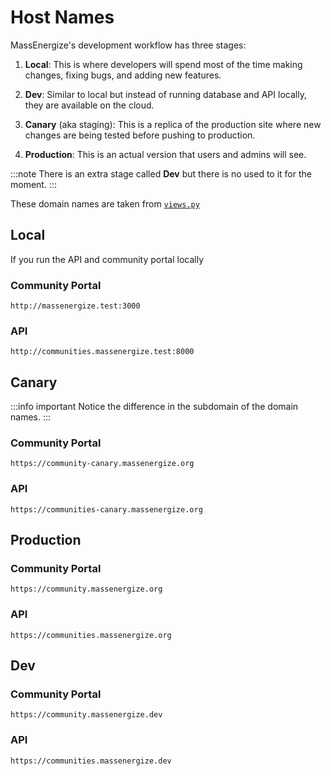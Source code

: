 # Host Names

MassEnergize's development workflow has three stages:

1. **Local**: This is where developers will spend most of the time making changes, fixing bugs, and adding new features.

2. **Dev**: Similar to local but instead of running database and API locally, they are available on the cloud.

3. **Canary** (aka staging): This is a replica of the production site where new changes are being tested before pushing to production.

4. **Production**: This is an actual version that users and admins will see.

:::note
There is an extra stage called **Dev** but there is no used to it for the moment.
:::

These domain names are taken from [`views.py`](https://github.com/massenergize/api/blob/development/src/website/views.py)

## Local

If you run the API and community portal locally

### Community Portal

`http://massenergize.test:3000`

### API

`http://communities.massenergize.test:8000`

## Canary

:::info important
Notice the difference in the subdomain of the domain names.
:::

### Community Portal

`https://community-canary.massenergize.org`

### API

`https://communities-canary.massenergize.org`

## Production

### Community Portal

`https://community.massenergize.org`

### API

`https://communities.massenergize.org`

## Dev

### Community Portal

`https://community.massenergize.dev`

### API

`https://communities.massenergize.dev`

